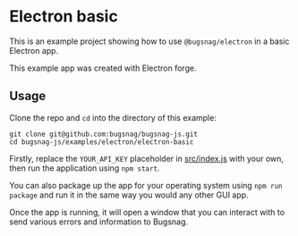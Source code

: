 # Electron basic

This is an example project showing how to use `@bugsnag/electron` in a basic Electron app.

This example app was created with Electron forge.

## Usage

Clone the repo and `cd` into the directory of this example:

```
git clone git@github.com:bugsnag/bugsnag-js.git
cd bugsnag-js/examples/electron/electron-basic
```

Firstly, replace the `YOUR_API_KEY` placeholder in [src/index.js](src/index.js) with your own, then run the application using `npm start`.

You can also package up the app for your operating system using `npm run package` and run it in the same way you would any other GUI app.

Once the app is running, it will open a window that you can interact with to send various errors and information to Bugsnag.